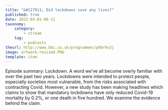 ```yaml
---
title: "&#127911; Did lockdowns save any lives?"
published: true
date: 2022-03-01-06-11
taxonomy:
    category:
        - stream
    tag:
        - podcasts
theurl: http://www.bbc.co.uk/programmes/p0br6v3j
image: artwork-resized.PNG
template: item
---
```


Episode summary: Lockdown. A word we&rsquo;ve all become overly familiar with over the past two years. Lockdowns were intended to protect people, especially societies most vulnerable, from the risks associated with contracting Covid. However, a new study has been making headlines which claims to show that mandatory lockdowns have only reduced Covid-19 mortality by 0.2%, or one death in five hundred. We examine the evidence behind the claim.
